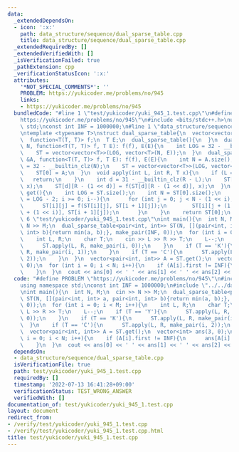 ```yaml
---
data:
  _extendedDependsOn:
  - icon: ':x:'
    path: data_structure/sequence/dual_sparse_table.cpp
    title: data_structure/sequence/dual_sparse_table.cpp
  _extendedRequiredBy: []
  _extendedVerifiedWith: []
  _isVerificationFailed: true
  _pathExtension: cpp
  _verificationStatusIcon: ':x:'
  attributes:
    '*NOT_SPECIAL_COMMENTS*': ''
    PROBLEM: https://yukicoder.me/problems/no/945
    links:
    - https://yukicoder.me/problems/no/945
  bundledCode: "#line 1 \"test/yukicoder/yuki_945_1.test.cpp\"\n#define PROBLEM \"\
    https://yukicoder.me/problems/no/945\"\n#include <bits/stdc++.h>\nusing namespace\
    \ std;\nconst int INF = 1000000;\n#line 1 \"data_structure/sequence/dual_sparse_table.cpp\"\
    \ntemplate <typename T>\nstruct dual_sparse_table{\n  vector<vector<T>> ST;\n\
    \  function<T(T, T)> f;\n  T E;\n  dual_sparse_table(){\n  }\n  dual_sparse_table(int\
    \ N, function<T(T, T)> f, T E): f(f), E(E){\n    int LOG = 32 - __builtin_clz(N);\n\
    \    ST = vector<vector<T>>(LOG, vector<T>(N, E));\n  }\n  dual_sparse_table(vector<T>\
    \ &A, function<T(T, T)> f, T E): f(f), E(E){\n    int N = A.size();\n    int LOG\
    \ = 32 - __builtin_clz(N);\n    ST = vector<vector<T>>(LOG, vector<T>(N, E));\n\
    \    ST[0] = A;\n  }\n  void apply(int L, int R, T x){\n    if (L == R){\n   \
    \   return;\n    }\n    int d = 31 - __builtin_clz(R - L);\n    ST[d][L] = f(ST[d][L],\
    \ x);\n    ST[d][R - (1 << d)] = f(ST[d][R - (1 << d)], x);\n  }\n  vector<T>\
    \ get(){\n    int LOG = ST.size();\n    int N = ST[0].size();\n    for (int i\
    \ = LOG - 2; i >= 0; i--){\n      for (int j = 0; j < N - (1 << i); j++){\n  \
    \      ST[i][j] = f(ST[i][j], ST[i + 1][j]);\n        ST[i][j + (1 << i)] = f(ST[i][j\
    \ + (1 << i)], ST[i + 1][j]);\n      }\n    }\n    return ST[0];\n  }\n};\n#line\
    \ 6 \"test/yukicoder/yuki_945_1.test.cpp\"\nint main(){\n  int N, M;\n  cin >>\
    \ N >> M;\n  dual_sparse_table<pair<int, int>> ST(N, [](pair<int, int> a, pair<int,\
    \ int> b){return min(a, b);}, make_pair(INF, 0));\n  for (int i = 0; i < M; i++){\n\
    \    int L, R;\n    char T;\n    cin >> L >> R >> T;\n    L--;\n    if (T == 'Y'){\n\
    \      ST.apply(L, R, make_pair(i, 0));\n    }\n    if (T == 'K'){\n      ST.apply(L,\
    \ R, make_pair(i, 1));\n    }\n    if (T == 'C'){\n      ST.apply(L, R, make_pair(i,\
    \ 2));\n    }\n  }\n  vector<pair<int, int>> A = ST.get();\n  vector<int> ans(3,\
    \ 0);\n  for (int i = 0; i < N; i++){\n    if (A[i].first != INF){\n      ans[A[i].second]++;\n\
    \    }\n  }\n  cout << ans[0] << ' ' << ans[1] << ' ' << ans[2] << endl;\n}\n"
  code: "#define PROBLEM \"https://yukicoder.me/problems/no/945\"\n#include <bits/stdc++.h>\n\
    using namespace std;\nconst int INF = 1000000;\n#include \"../../data_structure/sequence/dual_sparse_table.cpp\"\
    \nint main(){\n  int N, M;\n  cin >> N >> M;\n  dual_sparse_table<pair<int, int>>\
    \ ST(N, [](pair<int, int> a, pair<int, int> b){return min(a, b);}, make_pair(INF,\
    \ 0));\n  for (int i = 0; i < M; i++){\n    int L, R;\n    char T;\n    cin >>\
    \ L >> R >> T;\n    L--;\n    if (T == 'Y'){\n      ST.apply(L, R, make_pair(i,\
    \ 0));\n    }\n    if (T == 'K'){\n      ST.apply(L, R, make_pair(i, 1));\n  \
    \  }\n    if (T == 'C'){\n      ST.apply(L, R, make_pair(i, 2));\n    }\n  }\n\
    \  vector<pair<int, int>> A = ST.get();\n  vector<int> ans(3, 0);\n  for (int\
    \ i = 0; i < N; i++){\n    if (A[i].first != INF){\n      ans[A[i].second]++;\n\
    \    }\n  }\n  cout << ans[0] << ' ' << ans[1] << ' ' << ans[2] << endl;\n}\n"
  dependsOn:
  - data_structure/sequence/dual_sparse_table.cpp
  isVerificationFile: true
  path: test/yukicoder/yuki_945_1.test.cpp
  requiredBy: []
  timestamp: '2022-07-13 16:41:28+09:00'
  verificationStatus: TEST_WRONG_ANSWER
  verifiedWith: []
documentation_of: test/yukicoder/yuki_945_1.test.cpp
layout: document
redirect_from:
- /verify/test/yukicoder/yuki_945_1.test.cpp
- /verify/test/yukicoder/yuki_945_1.test.cpp.html
title: test/yukicoder/yuki_945_1.test.cpp
---
```

